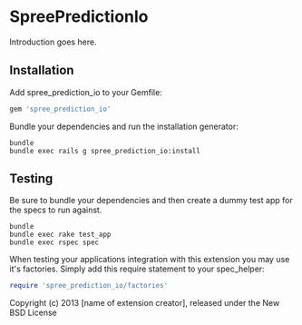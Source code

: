 SpreePredictionIo
=================

Introduction goes here.

Installation
------------

Add spree_prediction_io to your Gemfile:

```ruby
gem 'spree_prediction_io'
```

Bundle your dependencies and run the installation generator:

```shell
bundle
bundle exec rails g spree_prediction_io:install
```

Testing
-------

Be sure to bundle your dependencies and then create a dummy test app for the specs to run against.

```shell
bundle
bundle exec rake test_app
bundle exec rspec spec
```

When testing your applications integration with this extension you may use it's factories.
Simply add this require statement to your spec_helper:

```ruby
require 'spree_prediction_io/factories'
```

Copyright (c) 2013 [name of extension creator], released under the New BSD License
